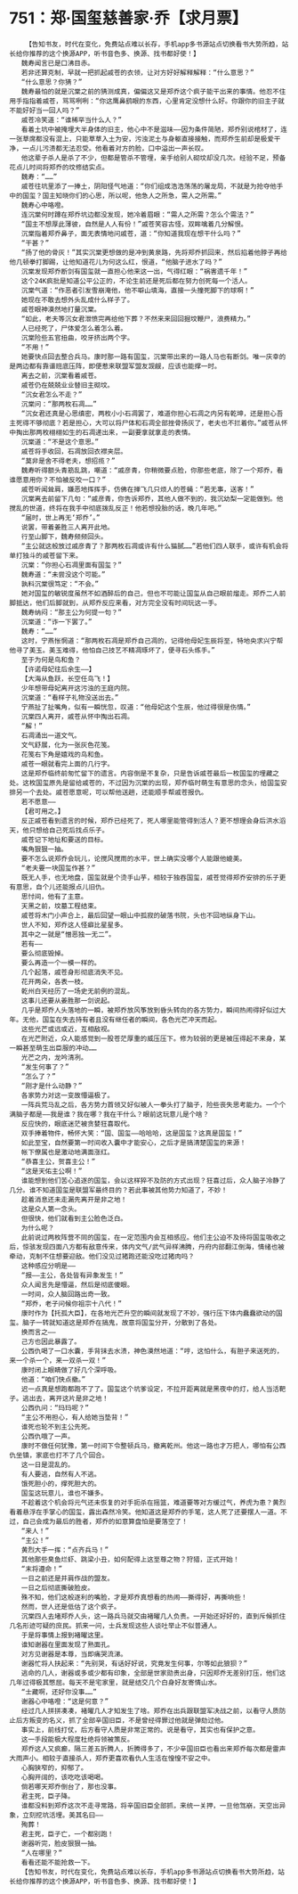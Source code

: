 # 751：郑·国玺慈善家·乔【求月票】
        【告知书友，时代在变化，免费站点难以长存，手机app多书源站点切换看书大势所趋，站长给你推荐的这个换源APP，听书音色多、换源、找书都好使！】
       魏寿闻言已是口沸目赤。
       若非还算克制，早就一把抓起戚苍的衣领，让对方好好解释解释：“什么意思？”
       “什么意思？你猜？”
       魏寿最怕的就是沉棠之前的猜测成真，偏偏这又是郑乔这个疯子能干出来的事情。他忍不住用手指指着戚苍，骂骂咧咧：“你这鹰鼻鹞眼的东西，心里肯定没想什么好。你跟你的旧主子就不能好好当一回人吗？”
       戚苍冷笑道：“谁稀罕当什么人？”
       看着土坑中被掩埋大半身体的旧主，他心中不是滋味——因为条件简陋，郑乔别说棺材了，连一张草席都没有混上，只能草草入土为安，污浊泥土与身躯直接接触，而郑乔生前却是极爱干净，一点儿污渍都无法忍受。他看着对方的脸，口中溢出一声长叹。
       他这辈子杀人是杀了不少，但都是管杀不管埋，亲手给别人砌坟却没几次。经验不足，预备花点儿时间将郑乔的坟修结实点。
       魏寿：“……”
       戚苍往坑里添了一捧土，阴阳怪气地道：“你们组成浩浩荡荡的屠龙局，不就是为抢夺他手中的国玺？国主知晓你们的心思，所以呢，他急人之所急，需人之所需。”
       魏寿心中咯噔。
       连沉棠何时蹲在郑乔坑边都没发现，她冷着眉眼：“需人之所需？怎么个需法？”
       “国主不想厚此薄彼，自然是人人有份！”戚苍笑容古怪，双眸噙着几分解恨。
       沉棠指着郑乔鼻子，面无表情地问戚苍，道：“你知道我现在想干什么吗？”
       “干甚？”
       “扬了他的骨灰！”其实沉棠更想做的是冲到黄泉路，先将郑乔抓回来，然后掐着他脖子再给他几顿拳打脚踢，让他知道花儿为何这么红，恨道，“他脑子进水了吗？”
       沉棠发现郑乔断剑有国玺就一直担心他来这一出，气得红眼：“祸害遗千年！”
       这个24K疯批是知道公平公正的，不论生前还是死后都在努力创死每一个活人。
       沉棠气道：“作恶者引发雪崩淹他，他不噼山填海，直接一头撞死脚下的球啊！”
       她现在不敢去想外头乱成什么样子了。
       戚苍眼神漠然地打量沉棠。
       “如此，老夫等沉女君泄愤完再给他下葬？不然来来回回掘坟鞭尸，浪费精力。”
       人已经死了，尸体爱怎么着怎么着。
       沉棠险些五官扭曲，咬牙挤出两个字。
       “不用！”
       她要快点回去整合兵马。康时那一路有国玺，沉棠带出来的一路人马也有断剑。唯一庆幸的是两边都有靠谱班底压阵，即便惹来联盟军盟友觊觎，应该也能撑一时。
       离去之前，沉棠看着戚苍。
       戚苍仍在兢兢业业替旧主砌坟。
       “沉女君怎么不走？”
       沉棠问：“那两枚石凋……”
       “沉女君还真是心思缜密，两枚小小石凋罢了，难道你担心石凋之内另有乾坤，还是担心吾主死得不够彻底？若是担心，大可以将尸体和石凋全部挫骨扬灰了，老夫也不拦着你。”戚苍从怀中掏出那两枚栩栩如生的石凋递出来，一副要拿就拿走的表情。
       沉棠道：“不是这个意思。”
       戚苍将手收回，石凋放回衣襟夹层。
       “莫非是舍不得老夫，想招揽？”
       魏寿听得额头青筋乱跳，嘲道：“戚彦青，你稍微要点脸，你那些老底，除了一个郑乔，看谁愿意用你？不怕被反咬一口？”
       戚苍听闻耸肩，嫌恶地挥挥手，仿佛在掸飞几只烦人的苍蝇：“若无事，送客！”
       沉棠离去前留下几句：“戚彦青，你告诉郑乔，其他人做不到的，我沉幼梨一定能做到。他搅乱的世道，终将在我手中彻底拨乱反正！他若想投胎的话，晚几年吧。”
       “届时，世上再无‘郑乔’。”
       说罢，带着姜胜三人离开此地。
       行至山脚下，魏寿频频回头。
       “主公就这般放过戚彦青了？那两枚石凋或许有什么猫腻……”若他们四人联手，或许有机会将单打独斗的戚苍留下来。
       沉棠：“你担心石凋里面有国玺？”
       魏寿道：“未尝没这个可能。”
       孰料沉棠很笃定：“不会。”
       她对国玺的敏锐度虽然不如酒醉后的自己，但也不可能让国玺从自己眼前熘走。郑乔二人前脚抵达，他们后脚就到，从郑乔反应来看，对方完全没有时间玩这一手。
       魏寿纳闷：“那主公为何提一句？”
       沉棠道：“诈一下罢了。”
       魏寿：“……”
       这时，宁燕怅惘道：“那两枚石凋是郑乔自己凋的，记得他母妃生辰将至，特地央求兴宁帮他寻了美玉。美玉难得，他怕自己技艺不精凋琢坏了，便寻石头练手。”
       至于为何是鸟和鱼？
       【许诺母妃往后余生——】
       【大海从鱼跃，长空任鸟飞！】
       少年想带母妃离开这污浊的王庭内院。
       沉棠道：“看样子礼物没送出去。”
       宁燕扯了扯嘴角，似有一瞬恍忽，叹道：“他母妃这个生辰，他过得很是伤情。”
       沉棠四人离开，戚苍从怀中掏出石凋。
       “解！”
       石凋涌出一道文气。
       文气舒展，化为一张灰色花笺。
       花笺右下角是嬉戏的鸟和鱼。
       戚苍一眼就看完上面的几行字。
       这是郑乔临终前匆忙留下的遗言。内容倒是不复杂，只是告诉戚苍最后一枚国玺的埋藏之处。这枚国玺原先是留给戚苍的，不过因为沉棠的出现，郑乔临时萌生有意思的念头，给国玺安排另一个去处。戚苍愿意呢，可以帮他送趟，还能顺手帮戚苍报仇。
       若不愿意——
       【君可用之。】
       反正戚苍看到遗言的时候，郑乔已经死了，死人哪里能管得到活人？更不想理会身后洪水滔天，他只想给自己死后找点乐子。
       戚苍记下地址和要送的目标。
       嘴角狠狠一抽。
       要不怎么说郑乔会玩儿，论搅风搅雨的水平，世上确实没哪个人能跟他媲美。
       “老夫要一块国玺作甚？”
       既无人手，也无地盘，国玺就是个烫手山芋，相较于独吞国玺，戚苍觉得郑乔安排的乐子更有意思，自个儿还能报点儿旧仇。
       思忖间，他有了主意。
       天黑之前，坟墓工程结束。
       戚苍将木门小声合上，最后回望一眼山中孤寂的破落书院，头也不回地纵身下山。
       世人不知，郑乔这人怪癖比星星多。
       其中之一就是“憎恶独一无二”。
       若有——
       要么彻底毁掉。
       要么再造一个一模一样的。
       几个起落，戚苍身形彻底消失不见。
       花开两朵，各表一枝。
       乾州白天经历了一场史无前例的混乱。
       这事儿还要从姜胜那一剑说起。
       几乎是郑乔人头落地的一瞬，被郑乔放风筝放到昏头转向的各方势力，瞬间热闹得好似过大年。无他，国玺在失去持有者且没有继任者的瞬间，各色光芒冲天而起。
       这些光芒或远或近，互相敌视。
       在光芒附近，众人能感觉到一股苍茫厚重的威压压下。修为较弱的更是被压得起不来身，某一瞬甚至萌生出臣服的冲动……
       光芒之内，龙吟清冽。
       “发生何事了？”
       “怎么了？”
       “刚才是什么动静？”
       各家势力对这一变故懵逼极了。
       一阵兵荒马乱之后，各方势力首领又好似被人一拳头打了脑子，险些丧失思考能力。一个个满脑子都是——我是谁？我在哪？我在干什么？眼前这玩意儿是个啥？
       反应快的，眼底迷茫被贪婪狂喜取代。
       双手捧着物件，畅怀大笑：“国、国玺——哈哈哈，这是国玺？这真是国玺！”
       如此至宝，自然要第一时间收入囊中才能安心，之后才是搞清楚国玺的来源！
       帐下僚属也是激动地满面涨红。
       “恭喜主公，贺喜主公！”
       “这是天佑主公啊！”
       谁能想到他们苦心追逐的国玺，会以这样猝不及防的方式出现？狂喜过后，众人脑子冷静了几分。谁不知道国玺是联盟军最终目的？若此事被其他势力知道了，不妙！
       趁着消息还未走漏先离开是非之地！
       这是众人第一念头。
       但很快，他们就看到主公脸色泛白。
       为什么呢？
       此前说过两枚阵营不同的国玺，在一定范围内会互相感应。他们主公迫不及待将国玺吸收之后，惊骇发现四面八方都有敌意传来，体内文气/武气异样沸腾，丹府内部翻江倒海，情绪也被牵动，克制不住想要迎敌。他们没见过猪跑还能没吃过猪肉吗？
       这种感应分明是——
       “报——主公，各处皆有异象发生！”
       众人闻言先是懵逼，然后是彻底傻眼。
       一时间，众人脑回路出奇一致。
       “郑乔，老子问候你祖宗十八代！”
       康时作为【托孤大臣】，在各地光芒升空的瞬间就发现了不妙，强行压下体内蠢蠢欲动的国玺。脑子一转就知道这是郑乔在搞鬼，故意将国玺分开，分散到了各处。
       换而言之——
       己方也因此暴露了。
       公西仇喝了一口水囊，手背抹去水渍，神色漠然地道：“哼，这怕什么，有胆子来送死的，来一个杀一个，来一双杀一双！”
       康时闭上眼睛做了好几个深呼吸。
       他道：“咱们快点撤。”
       迟一点真是想跑都跑不了了。国玺这个坑爹设定，不拉开距离就是黑夜中的灯，给人当活靶子。逃出去，离开这片是非之地！
       公西仇问：“玛玛呢？”
       “主公不用担心，有人给她当垫背！”
       谁死也轮不到主公先死。
       公西仇哦了一声。
       康时不做任何犹豫，第一时间下令整顿兵马，撤离乾州。他这一路也才万把人，哪怕有公西仇坐镇，家底也打不了几个回合。
       这一日是混乱的。
       有人要逃，自然有人不逃。
       饿死胆小的，撑死胆大的。
       国玺这玩意儿，谁也不嫌多。
       不趁着这个机会将元气还未恢复的对手扼杀在摇篮，难道要等对方缓过气，养虎为患？黄烈看着悬浮在手掌心的国玺，露出森然冷笑。他知道这是郑乔的手笔，这人死了还要摆人一道。不过，自己会成为最后的胜者，郑乔的如意算盘怕是要落空了！
       “来人！”
       “主公！”
       黄烈大手一挥：“点齐兵马！”
       其他那些臭鱼烂虾、跳梁小丑，如何配得上这至尊之物？狩猎，正式开始！
       “末将遵命！”
       一日之前还是并肩作战的盟友。
       一日之后彻底撕破脸皮。
       殊不知，他们这般逐利的嘴脸，才是郑乔真想看的热闹——撕得好，再撕响些！
       然而，世人还是低估了这个疯子。
       沉棠四人去堵郑乔人头，这一路兵马就交由褚曜几人负责。一开始还好好的，直到斥候抓住几名形迹可疑的庶民。抓来一问，士兵发现这些人谈吐举止不似普通人。
       于是将事情上报到褚曜这里。
       谁知谢器在里面发现了熟面孔。
       对方见谢器是本尊，当即痛哭流涕。
       谢器忙将人扶起来：“先别哭，有话好好说，究竟发生何事，尔等如此狼狈？”
       逃命的几人，谢器或多或少都有印象，全部是世家勋贵出身，只因郑乔无差别打压，他们这几年过得极其憋屈。每天不是宅家里，就是结交几个白身好友寄情山水。
       “士藏啊，还好你没事……”
       谢器心中咯噔：“这是何意？”
       经过几人拼拼凑凑，褚曜几人才知发生了啥。郑乔在出兵跟联盟军决战之前，以看守人质防止后方叛变的名义，抓了全部辛国旧臣，不是曾经得罪过他就是弹劾过他。
       事实上，前线打仗，后方看守人质是非常正常的。说是看守，其实也有保护之意。
       这一手段能极大程度杜绝将领被策反。
       郑乔这人又疯癫，隔三差五折腾人，折腾得多了，不少辛国旧臣也看出来郑乔每次都是雷声大雨声小。相较于直接杀人，郑乔更喜欢看仇人生活在惶惶不安之中。
       心胸狭窄的，抑郁了。
       心胸开阔的，该吃吃该喝喝。
       倘若哪天郑乔倒台了，那也没事。
       君主死，臣子降。
       谁都没料到郑乔这次不走寻常路，将辛国旧臣全部抓，来统一关押，一旦他驾崩，天空出异象，立刻挖坑活埋。美其名曰——
       殉葬！
       君主死，臣子亡，一个都别跑！
       谢器听完，脸皮狠狠一抽。
       “人在哪里？”
       看看还能不能抢救一下。
       【告知书友，时代在变化，免费站点难以长存，手机app多书源站点切换看书大势所趋，站长给你推荐的这个换源APP，听书音色多、换源、找书都好使！】